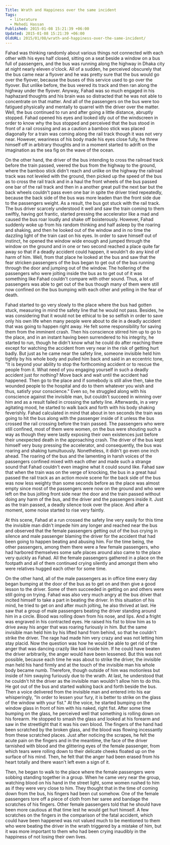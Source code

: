 ```yaml
---
Title: Wrath and Happiness over the same incident
Tags:
  - literature
  - Mehedi Hassan
Published: 2015-01-08 15:21:39 +06:00
Updated: 2015-01-08 15:21:39 +06:00
OldURL: 2015/01/08/wrath-and-happiness-over-the-same-incident/
---
```



Fahad was thinking randomly about various things not connected with each other with his eyes half closed, sitting on a seat beside a window on a bus full of passengers, and the bus was running along the highway in Dhaka city at night nearly eleven o'clock. All of a sudden, he perceived obscurely that the bus came near a flyover and he was pretty sure that the bus would go over the flyover, because the buses of this service used to go over the flyover. But unlike before, the bus veered its track and then ran along the highway under the flyover. Anyway, Fahad was so much engaged in his haphazard thoughts and his brain was so distracted that he was not able to concentrate on that matter. And all of the passengers on the bus were too fatigued physically and mentally to quarrel with the driver over the matter. Well, the bus continued to run and after going a little distance, abruptly stopped. Fahad opened his eyes and looked idly out of the windscreen in order to know why the bus stopped and perceived that the bus stood in front of a rail crossing and as a caution a bamboo stick was placed diagonally for a train was coming along the rail track though it was not very near. However, weariness of his body made his eyes close fully, he threw himself off in arbitrary thoughts and in a moment started to adrift on the imagination as the sea fig on the wave of the ocean. 

On the other hand, the driver of the bus intending to cross the railroad track before the train passed, veered the bus from the highway to the ground, where the bamboo stick didn't reach and unlike on the highway the railroad track was not leveled with the ground, then picked up the speed of the bus as to cross the rail track and in a haul the front wheels of the bus passed one bar of the rail track and then in a another great pull the next bar but the back wheels couldn't pass even one bar in spite the driver tried repeatedly, because the back side of the bus was more leaden than the front side due to the passengers weight. As a result, the bus got stuck with the rail track. The bus driver scarcely understood it well and saw the train coming to them swiftly, having got frantic, started pressing the accelerator like a mad and caused the bus roar loudly and shake off boisterously. However, Fahad suddenly woke up from his random thinking and half asleep by the roaring and shaking, and then he looked out of the window and in no time the dazzling light of the train cast on his eyes. In order to save himself out of instinct, he opened the window wide enough and jumped through the window on the ground and in one or two second reached a place quite far away so that if a deadly accident could happen, it wouldn't do any kind of harm of him. Well, from that place he looked at the bus and saw that the fear stricken passengers of the bus began to get out of the bus running through the door and jumping out of the window. The hollering of the passengers who were jolting inside the bus as to get out of it was something like Fahad couldn't compare with other sound. Thus, a lot of passengers was able to get out of the bus though many of them were still now confined on the bus bumping with each other and yelling in the fear of death.  

Fahad started to go very slowly to the place where the bus had gotten stuck, measuring in mind the safety line that he would not pass. Besides, he was considering that it would not be ethical to be so selfish in order to save only his own life when many people were about to die in a deadly accident that was going to happen right away. He felt some responsibility for saving them from the imminent crash. Then his conscience stirred him up to go to the place, and in an instant having been surrendered to his integrity, he started to run, though he didn't know what he could do after reaching there except for watching the accident from very near in the risk of getting hurt badly. But just as he came near the safety line, someone invisible held him tightly by his whole body and pulled him back and said in an eccentric tone, "It is beyond your ability to stop the forthcoming accident or to rescue the people from it. What need of you engaging yourself in such a deadly accident just for nothing? Move back and wait until the accident had happened. Then go to the place and if somebody is still alive then, take the wounded people to the hospital and do to them whatever you wish and thus, satisfy your conscience." Even so, he struggled along with his conscience against the invisible man, but couldn't succeed in winning over him and as a result failed in crossing the safety line. Afterwards, in a very agitating mood, he started to walk back and forth with his body shaking feverishly. Fahad calculated in mind that about in ten seconds the train was going to hit the bus along with the passenger inside of it unless the bus crossed the rail crossing before the train passed. The passengers who were still confined, most of them were women, on the bus were shouting such a way as though they were lastly exposing their own existences just before their unexpected death in the approaching crash. The driver of the bus kept himself very busy pressing the accelerator, and consequently, the bus was roaring and shaking tumultuously. Nonetheless, it didn't go even one inch ahead. The roaring of the bus and the lamenting in harsh voices of the passengers confined mixed with each other and made such a strange sound that Fahad couldn't even imagine what it could sound like. Fahad saw that when the train was on the verge of knocking, the bus in a great haul passed the rail track as an action movie scene for the back side of the bus was now less weighty than some seconds before as the place was almost empty since most of the passengers were now on the ground and who were left on the bus jolting front side near the door and the train passed without doing any harm of the bus, and the driver and the passengers inside it. Just as the train passed, a deadly silence took over the place. And after a moment, some noise started to rise very faintly.  

At this scene, Fahad at a run crossed the safety line very easily for this time the invisible man didn't impede him any longer and reached near the bus and observed that the female passengers getting out of the bus crying in silence and male passenger blaming the driver for the accident that had been going to happen beating and abusing him. For the time being, the other passengers, among them there were a few female passengers, who had harbored themselves some safe places around also came to the place very quickly as Fahad. All the female passengers gathered in a place on the footpath and all of them continued crying silently and amongst them who were relatives hugged each other for some time.

On the other hand, all of the male passengers as in office time every day began bumping at the door of the bus as to get on and then give a good lesson to the driver. Some of them succeeded in getting on and others were still going on trying. Fahad was also very much angry at the bus driver that incited himself to take a part in beating the driver. In this situation of his mind, he tried to get on and after much jolting, he also thrived at last. He saw that a group of male passengers beating the driver standing around him in a circle. Blood was rolling down from his nose, and lips. And a fright was engraved in his contracted eyes. He raised his fist to blow him as to drive away his anger that was roaring furiously in him. But the same invisible man held him by his lifted hand from behind, so that he couldn't strike the driver. The rage had made him very crazy and was not letting him stay placid. Now the question was how he would be able to get rid of the anger that was dancing crazily like kali inside him. If he could have beaten the driver arbitrarily, the anger would have been lessened. But this was not possible, because each time he was about to strike the driver, the invisible man held his hand firmly and at the touch of the invisible man his whole body became numb. Therefore, though outside of him was motionless but inside of him swaying furiously due to the wrath. At last, he understood that he couldn't hit the driver as the invisible man wouldn't allow him to do this. He got out of the bus and started walking back and forth beside the bus. Then a voice delivered from the invisible man and entered into his ear whisperingly, "In order to lessen your fury, it is better to strike on the glass of the window with your fist." At the voice, he started bumping on the window glass in front of him with his naked, right fist. After some time bumping on the glass, he perceived well that something is rolling down on his forearm. He stopped to smash the glass and looked at his forearm and saw in the streetlight that it was his own blood. The fingers of the hand had been scratched by the broken glass, and the blood was flowing incessantly from these scratched places. Just after noticing the scrapes, he felt the acute pain on the fingers and in the meantime, the face of the driver tarnished with blood and the glittering eyes of the female passenger, from which tears were rolling down to their delicate cheeks floated up on the surface of his mind. Then, he felt that the anger had been erased from his heart totally and there wasn't left even a sign of it. 

Then, he began to walk to the place where the female passengers were sobbing standing together in a group. When he came very near the group, watching blood on his hand in the street light, some women rushed to him as if they were very close to him. They thought that in the time of coming down from the bus, his fingers had been cut somehow. One of the female passengers tore off a piece of cloth from her saree and bandage the scratches of his fingers. Other female passengers told that he should have been more cautious at that time lest he would get hurt himself. A few scratches on the fingers in the comparison of the fatal accident, which could have been happened was not valued much to be mentioned to them who were beating the driver in the wrath triggered by a mistake of him, but it was more important to them who had been crying inaudibly in the happiness of not losing their own lives.
            

                     

